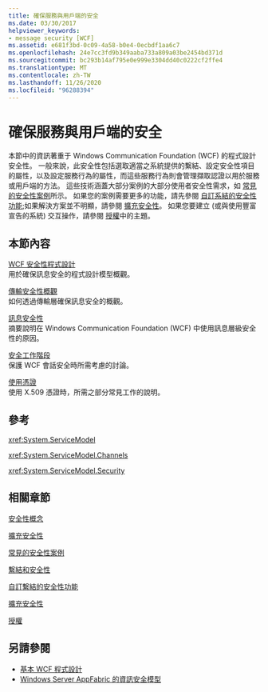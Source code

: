 ```yaml
---
title: 確保服務與用戶端的安全
ms.date: 03/30/2017
helpviewer_keywords:
- message security [WCF]
ms.assetid: e681f3bd-0c09-4a58-b0e4-0ecbdf1aa6c7
ms.openlocfilehash: 24e7cc3fd9b349aaba733a809a03be2454bd371d
ms.sourcegitcommit: bc293b14af795e0e999e3304dd40c0222cf2ffe4
ms.translationtype: MT
ms.contentlocale: zh-TW
ms.lasthandoff: 11/26/2020
ms.locfileid: "96288394"
---
```

# <a name="securing-services-and-clients"></a>確保服務與用戶端的安全

本節中的資訊著重于 Windows Communication Foundation (WCF) 的程式設計安全性。 一般來說，此安全性包括選取適當之系統提供的繫結、設定安全性項目的屬性，以及設定服務行為的屬性，而這些服務行為則會管理擷取認證以用於服務或用戶端的方法。 這些技術涵蓋大部分案例的大部分使用者安全性需求，如 [常見的安全性案例](common-security-scenarios.md)所示。 如果您的案例需要更多的功能，請先參閱 [自訂系結的安全性功能](security-capabilities-with-custom-bindings.md);如果解決方案並不明顯，請參閱 [擴充安全性](../extending/extending-security.md)。 如果您要建立 (或與使用豐富宣告的系統) 交互操作，請參閱 [授權](authorization-in-wcf.md)中的主題。  
  
## <a name="in-this-section"></a>本節內容  

 [WCF 安全性程式設計](programming-wcf-security.md)  
 用於確保訊息安全的程式設計模型概觀。  
  
 [傳輸安全性概觀](transport-security-overview.md)  
 如何透過傳輸層確保訊息安全的概觀。  
  
 [訊息安全性](message-security-in-wcf.md)  
 摘要說明在 Windows Communication Foundation (WCF) 中使用訊息層級安全性的原因。  
  
 [安全工作階段](secure-sessions.md)  
 保護 WCF 會話安全時所需考慮的討論。  
  
 [使用憑證](working-with-certificates.md)  
 使用 X.509 憑證時，所需之部分常見工作的說明。  
  
## <a name="reference"></a>參考  

 <xref:System.ServiceModel>  
  
 <xref:System.ServiceModel.Channels>  
  
 <xref:System.ServiceModel.Security>  
  
## <a name="related-sections"></a>相關章節  

 [安全性概念](security-concepts.md)  
  
 [擴充安全性](../extending/extending-security.md)  
  
 [常見的安全性案例](common-security-scenarios.md)  
  
 [繫結和安全性](bindings-and-security.md)  
  
 [自訂繫結的安全性功能](security-capabilities-with-custom-bindings.md)  
  
 [擴充安全性](../extending/extending-security.md)  
  
 [授權](authorization-in-wcf.md)  
  
## <a name="see-also"></a>另請參閱

- [基本 WCF 程式設計](../basic-wcf-programming.md)
- [Windows Server AppFabric 的資訊安全模型](/previous-versions/appfabric/ee677202(v=azure.10))
